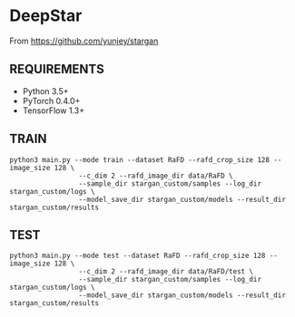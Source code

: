 # DeepStar
From https://github.com/yunjey/stargan

## REQUIREMENTS
- Python 3.5+
- PyTorch 0.4.0+
- TensorFlow 1.3+

## TRAIN
```shell
python3 main.py --mode train --dataset RaFD --rafd_crop_size 128 --image_size 128 \
                 --c_dim 2 --rafd_image_dir data/RaFD \
                 --sample_dir stargan_custom/samples --log_dir stargan_custom/logs \
                 --model_save_dir stargan_custom/models --result_dir stargan_custom/results
```

## TEST
```shell 
python3 main.py --mode test --dataset RaFD --rafd_crop_size 128 --image_size 128 \
                 --c_dim 2 --rafd_image_dir data/RaFD/test \
                 --sample_dir stargan_custom/samples --log_dir stargan_custom/logs \
                 --model_save_dir stargan_custom/models --result_dir stargan_custom/results
```
